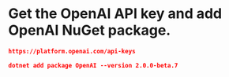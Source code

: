 # Get the OpenAI API key and add OpenAI NuGet package.
```json
https://platform.openai.com/api-keys
```

```json
dotnet add package OpenAI --version 2.0.0-beta.7
```

